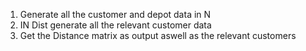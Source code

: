 1. Generate all the customer and depot data in N
2. IN Dist generate all the relevant customer data
3. Get the Distance matrix as output aswell as the relevant customers

